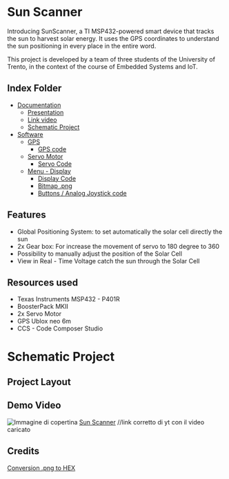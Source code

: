 # Sun Scanner

Introducing SunScanner, a TI MSP432-powered smart device that tracks the sun to harvest solar energy.
It uses the GPS coordinates to understand the sun positioning in every place in the entire word.

This project is developed by a team of three students of the University of Trento, in the context of the course of Embedded Systems and IoT.


## Index Folder

- [Documentation](link)
  - [Presentation](link)
  - [Link video](link)
  - [Schematic Project](link)
- [Software](link)
  - [GPS](link)
    - [GPS code](link)
  - [Servo Motor](link)
    - [Servo Code](link)
  - [Menu - Display](link)
    - [Display Code](link)
    - [Bitmap .png](link)
    - [Buttons / Analog Joystick code](link)


## Features

- Global Positioning System: to set automatically the solar cell directly the sun
- 2x Gear box: For increase the movement of servo to 180 degree to 360
- Possibility to manually adjust the position of the Solar Cell
- View in Real - Time Voltage catch the sun through the Solar Cell


## Resources used

- Texas Instruments MSP432 - P401R
- BoosterPack MKII
- 2x Servo Motor
- GPS Ublox neo 6m
- CCS - Code Composer Studio

# Schematic Project







## Project Layout




## Demo Video

![Immagine di copertina](link)
[Sun Scanner](https://youtube.com)   //link corretto di yt con il video caricato


## Credits

[Conversion .png to HEX](https://nununoisy.github.io/JSFormer/)

